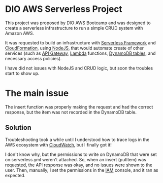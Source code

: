 # DIO AWS Serverless Project

This project was proposed by DIO AWS Bootcamp and was designed to create a serverless infrastructure to run a simple CRUD system with Amazon AWS.

It was requested to build an infrastructure with [Serverless Framework](https://www.serverless.com/) and [CloudFormation](https://aws.amazon.com/cloudformation/), using [NodeJS](https://nodejs.org/en), that would automate create of other services (such as [API Gateway](https://aws.amazon.com/api-gateway/), [Lambda](https://aws.amazon.com/lambda/) functions, [DynamoDB tables](https://aws.amazon.com/dynamodb/), and necessary access policies).

I have did not issues with NodeJS and CRUD logic, but soon the troubles start to show up.

# The main issue

The insert function was properly making the request and had the correct response, but the item was not recorded in the DynamoDB table.

## Solution 

Troubleshooting took a while until I understood how to trace logs in the AWS ecosystem with [CloudWatch](https://aws.amazon.com/cloudwatch/), but I finally got it!

I don't know why, but the permissions to write on DynamoDB that were set on serverless.yml weren't attached. So, when an insert (putItem) was requested, the API response was okay, and no issues were shown to the user. Then, manually, I set the permissions in the [IAM](https://aws.amazon.com/iam/) console, and it ran as expected.
